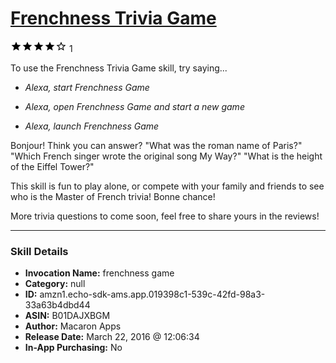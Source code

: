 # [Frenchness Trivia Game](http://alexa.amazon.com/#skills/amzn1.echo-sdk-ams.app.019398c1-539c-42fd-98a3-33a63b4dbd44)
![4 stars](../../images/ic_star_black_18dp_1x.png)![4 stars](../../images/ic_star_black_18dp_1x.png)![4 stars](../../images/ic_star_black_18dp_1x.png)![4 stars](../../images/ic_star_black_18dp_1x.png)![4 stars](../../images/ic_star_border_black_18dp_1x.png) 1

To use the Frenchness Trivia Game skill, try saying...

* *Alexa, start Frenchness Game*

* *Alexa, open Frenchness Game and start a new game*

* *Alexa, launch Frenchness Game*

Bonjour! Think you can answer?
"What was the roman name of Paris?"
"Which French singer wrote the original song My Way?"
"What is the height of the Eiffel Tower?"

This skill is fun to play alone, or compete with your family and friends to see who is the Master of French trivia!
Bonne chance!

More trivia questions to come soon, feel free to share yours in the reviews!

***

### Skill Details

* **Invocation Name:** frenchness game
* **Category:** null
* **ID:** amzn1.echo-sdk-ams.app.019398c1-539c-42fd-98a3-33a63b4dbd44
* **ASIN:** B01DAJXBGM
* **Author:** Macaron Apps
* **Release Date:** March 22, 2016 @ 12:06:34
* **In-App Purchasing:** No
